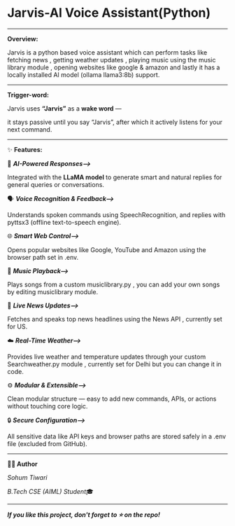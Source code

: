 # Jarvis-AI Voice Assistant(Python)
---

**Overview:**

Jarvis is a python based voice assistant which can perform tasks like fetching news , getting weather updates , playing music using the music library module , opening websites like google & amazon and lastly it has a locally installed AI model (ollama llama3:8b) support.

---

**Trigger-word:**

Jarvis uses **“Jarvis”** as a **wake word** —  

it stays passive until you say “Jarvis”, after which it actively listens for your next command.

---

✨ **Features:**

🧠 _**AI-Powered Responses-->**_

Integrated with the **LLaMA model** to generate smart and natural replies for general queries or conversations.

🗣️ _**Voice Recognition & Feedback-->**_

Understands spoken commands using SpeechRecognition, and replies with pyttsx3 (offline text-to-speech engine).

🌐 _**Smart Web Control-->**_

Opens popular websites like Google, YouTube and Amazon using the browser path set in .env.

🎵 _**Music Playback-->**_

Plays songs from a custom musiclibrary.py , you can add your own songs by editing musiclibrary module.

📰 _**Live News Updates-->**_

Fetches and speaks top news headlines using the News API , currently set for US.

☁️ _**Real-Time Weather-->**_

Provides live weather and temperature updates through your custom Searchweather.py module , currently set for Delhi but you can change it in code.

⚙️ _**Modular & Extensible-->**_

Clean modular structure — easy to add new commands, APIs, or actions without touching core logic.

🔒 _**Secure Configuration-->**_

All sensitive data like API keys and browser paths are stored safely in a .env file (excluded from GitHub).

---

**👨‍💻 Author**

_Sohum Tiwari_

 _B.Tech CSE (AIML) Student_🎓 

---

_**If you like this project, don't forget to ⭐ on the repo!**_



